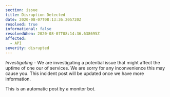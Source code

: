 ```yaml
---
section: issue
title: Disruption Detected
date: 2020-08-07T08:13:36.205720Z
resolved: true
informational: false
resolvedWhen: 2020-08-07T08:14:36.638695Z
affected:
  - API
severity: disrupted
---
```

*Investigating* - We are investigating a potential issue that might affect the uptime of one our of services. We are sorry for any inconvenience this may cause you. This incident post will be updated once we have more information.

This is an automatic post by a monitor bot.
        